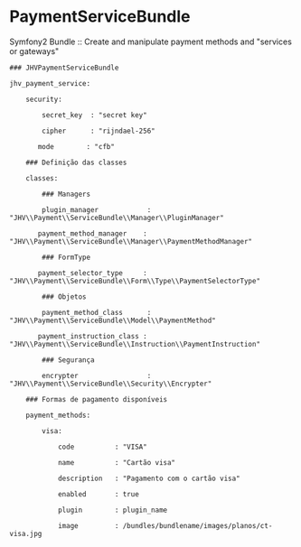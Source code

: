 PaymentServiceBundle
====================

Symfony2 Bundle :: Create and manipulate payment methods and "services or
gateways"



`### JHVPaymentServiceBundle`

`jhv_payment_service:`

`    security:`

`        secret_key  : "secret key"`

`        cipher      : "rijndael-256"`

`        mode        : "cfb"  `



`    ### Definição das classes`

`    classes:`

`        ### Managers`

`        plugin_manager            :
"JHV\\Payment\\ServiceBundle\\Manager\\PluginManager"`

`        payment_method_manager    :
"JHV\\Payment\\ServiceBundle\\Manager\\PaymentMethodManager"        `



`        ### FormType`

`        payment_selector_type     :
"JHV\\Payment\\ServiceBundle\\Form\\Type\\PaymentSelectorType"        `



`        ### Objetos`

`        payment_method_class      :
"JHV\\Payment\\ServiceBundle\\Model\\PaymentMethod"`

`        payment_instruction_class :
"JHV\\Payment\\ServiceBundle\\Instruction\\PaymentInstruction"        `



`        ### Segurança`

`        encrypter                 :
"JHV\\Payment\\ServiceBundle\\Security\\Encrypter"`



`    ### Formas de pagamento disponíveis`

`    payment_methods:`

`        visa:`

`            code          : "VISA"`

`            name          : "Cartão visa"`

`            description   : "Pagamento com o cartão visa"`

`            enabled       : true`

`            plugin        : plugin_name`

`            image         : /bundles/bundlename/images/planos/ct-visa.jpg`
